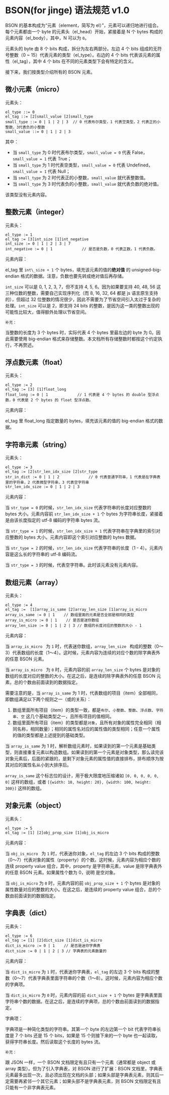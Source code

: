 # BSON(for jinge) 语法规范 v1.0

BSON 的基本构成为“元素（element，简写为 el）”，元素可以递归地进行组合。每个元素都由一个 byte 的元素头（el_head）开始，紧接着是 N 个 bytes 构成的元素内容（el_body），其中，N 可以为 `0`。

元素头的 byte 由 8 个 bits 构成，拆分为左右两部分。左边 4 个 bits 组成的无符号整数（0 ~ 15）代表元素的类型（el\_type）。右边的 4 个 bits 代表该元素的属性（el\_tag），其中 4 个 bits 在不同的元素类型下会有特定的含义。

接下来，我们按类型介绍所有的 BSON 元素。

## 微小元素（micro）

元素头：

````bnf
el_type ::= 0
el_tag ::= [2]small_value [2]small_type
small_type ::= 0 | 1 | 2 | 3  // 0 代表布尔类型，1 代表空类型，2 代表正的小整数，3代表负的小整数
small_value ::= 0 | 1 | 2 | 3
````

其中：

* 当 `small_type` 为 0 时代表布尔类型，`small_value = 0` 代表 False，`small_value = 1` 代表 True；
* 当 `small_type` 为 1 时代表空类型，`small_value = 0` 代表 Undefined，`small_value = 1` 代表 Null；
* 当 `small_type` 为 2 时代表正的小整数，`small_value` 就代表整数值。
* 当 `small_type` 为 3 时代表负的小整数，`small_value` 就代表负数的绝对值。


该类型没有元素内容。


## 整数元素（integer）

元素头：

````bnf
el_type := 1
el_tag := [3]int_size [1]int_negative 
int_size := 0 | 1 | 2 | 3 | 7
int_negative := 0 | 1             // 是否是负数，0 代表正数，1 代表负数。
````

元素内容：

el\_tag 里 `int\_size + 1` 个 bytes，填充该元素的值的**绝对值** 的  unsigned-big-endian 格式的数据。注意，负数也要先转成绝对值后再存储。

`int_size` 可以是 0, 1, 2, 3, 7，但不支持 4, 5, 6。因为如果要支持 40, 48, 56 这三种位数的整数，需要自己实现序列化（而 8, 16, 32, 64 都是 js 语言原生支持的），但超过 32 位整数的情况很少，因此不需要为了节省空间引入太过于复杂的处理。`int_size` 可以是 2，即支持 24 bits 的整数，是因为这一类的整数出现的可能性比较大，值得额外处理以节省空间。

`补充：`

当整数的长度为 3 个 bytes 时，实际代表 4 个 bytes 里最左边的 byte 为 0。因此需要使用 big-endian 格式来存储整数。本文档所有存储整数时都按这个约定执行，不再赘述。



## 浮点数元素（float）

元素头：

````bnf
el_type := 2
el_tag := [3] [1]float_long 
float_long := 0 | 1             // 1 代表是 4 个 bytes 的 double 型浮点数，0 代表是 2 个 bytes 的 float 型浮点数。
````

元素内容：

el\_tag 里 float\_long 指定数量的 bytes，填充该元素的值的  big-endian 格式的数据。

## 字符串元素（string）

元素头：

````bnf
el_type := 3
el_tag := [2]str_len_idx_size [2]str_type 
str_in_dict := 0 | 1 | 2             // 0 代表普通字符串，1 代表是在字典表里的字符串，2 代表微型字符串，3 代表空字符串
str_len_idx_size := 0 | 1 | 2 | 3
````

元素内容：

当 `str_type = 0` 的时候，`str_len_idx_size` 代表字符串的长度对应整数的 bytes 大小。元素内容前 `str_len_idx_size + 1` 个 bytes 为字符串长度，紧接着是由该长度指定的 utf-8 编码的字符串 bytes 流。

当 `str_type = 1` 的时候，`str_len_idx_size + 1` 代表字符串在字典里的索引对应整数的 bytes 大小。元素内容即这个索引对应整数的 bytes 数据。

当 `str_type = 2` 的时候，`str_len_idx_size` 代表字符串的长度（1 - 4）。元素内容是这么长的字符串的 utf-8 编码流。

当 `str_type = 3` 的时候，代表空字符串。此时该元素没有元素内容。


## 数组元素（array）

元素头：

````bnf
el_type := 4
el_tag :=  [1]array_is_same [2]array_len_size [1]array_is_micro
array_is_same := 0 | 1    // 数组里面的元素是否全部是相同的类型
array_is_micro := 0 | 1    // 是否是迷你数组
array_len_size := 0 | 1 | 2 | 3 // 数组的长度对应的整数的大小 - 1
````

元素内容：

当 `array_is_micro ` 为 `1` 时，代表迷你数组，`array_len_size ` 构成的整数（0～3）代表数组的长度（1～4）。这时候，元素内容为连续的对应个数的除字典表外的任意 BSON 元素。

当 `array_is_micro ` 为 `0` 时，元素内容的前 `array_len_size` 个 bytes 是对象的数组的长度对应的整数的大小。在这之后，是连续的除字典表外的任意 BSON 元素，总的个数由前面读到的数据指定。

需要注意的是，当 `array_is_same` 为 1 时，代表数组的项目（item）全部相同，即数组满足以下两个规则之一（或的关系）：

1. 数组里面所有项目（item）的类型一致，都是`布尔`、`小整数`、`整数`、`浮点数`、`字符串`、`空` 这几个基础类型之一，且所有项目的值相同。
2. 数组里面所有项目（item）的类型都是`对象`，且所有对象的属性完全相同（相同名称，相同数量）；相同的属性名对应的属性值的类型相同；任意一个属性的值的类型都是上述提到的基础类型。

当 `array_is_same` 为 1 时，解析数组元素时，如果读到的第一个元素是基础类型，则直接重复元素以构造数组。如果读到的第一个元素是对象类型，那么读完该对象元素后，后面的紧跟的，是剩下对象元素的属性值的直接排布，排布顺序为按其对应的属性名从小到大排序后。

`array_is_same` 这个标志位的设计，用于极大限度地压缩诸如 `[0, 0, 0, 0, 0, 0]` 这样的数组，或者 `[{width: 10, height: 20}, {width: 100, height: 300}]` 这样的数组。


## 对象元素（object）

元素头：

````bnf
el_type := 5
el_tag := [1] [2]obj_prop_size [1]obj_is_micro 
````

元素内容：

当 `obj_is_micro ` 为 `1` 时，代表迷你对象，`el_tag` 的左边 3 个 bits 构成的整数（0～7）代表对象的属性（property）的个数。这时候，元素内容为相应个数的连续 property value 组合，其中，property 是字符串元素，value 是除字典表外的任意 BSON 元素。如果属性个数为 0，说明 是空对象。

当 `obj_is_micro` 为 `0` 时，元素内容的前 `obj_prop_size + 1` 个 bytes 是对象的属性数量对应的整数的大小。在这之后，是连续的 property value 组合，总的个数由前面读到的数据指定。

## 字典表（dict）

元素头：

````bnf
el_type := 6
el_tag := [1] [2]dict_size [1]dict_is_micro
dict_is_micro := 0 | 1    // 是否是迷你字典表
dict_size := 0 | 1 | 2 | 3 // 字典表的元素数量的
````

元素内容：

当 `dict_is_micro` 为 `1` 时，代表迷你字典表，`el_tag` 的左边 3 个 bits 构成的整数（0～7）代表字典表里面字符串的个数（1～8）。这时候，元素内容为相应个数的字典项。

当 `dict_is_micro` 为 `0` 时，元素内容的前 `dict_size + 1` 个 bytes 是字典表里面字符串个数的数据。在这之后，是连续的字典项，总的个数由前面读到的数据指定。

字典项：

字典项是一种简化类型的字符串。其第一个 byte 的左边第一个 bit 代表字符串长度是 7 个 bits 还是 15 个 bits，如果是 15 个则接下来的一个 byte 也一起读取，获得字符串长度。然后读取这个长度的 bytes 流。

`补充：`

跟 JSON 一样，一个 BSON 文档限定有且只有一个元素（通常都是 object 或 array 类型）。但为了引入字典表，对 BSON 进行了扩展：BSON 文档里，字典表元素最多出现一次，且必须出现在文档的头部；如果头部是字典表元素，则其后一定需要再紧邻一个其它元素；如果头部不是字典表元素，则 BSON 文档限定有且只能有一个非字典表元素。
